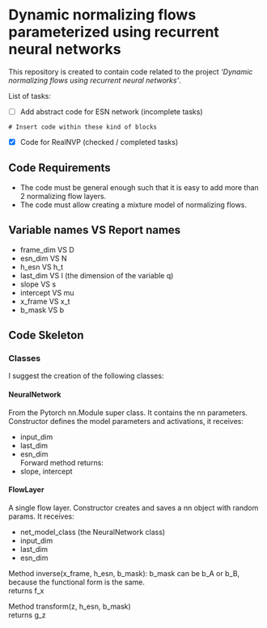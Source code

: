 # Dynamic normalizing flows parameterized using recurrent neural networks

This repository is created to contain code related to the project *'Dynamic normalizing flows using recurrent neural networks'*. 

List of tasks:
- [ ] Add abstract code for ESN network (incomplete tasks)
```
# Insert code within these kind of blocks
```
- [x] Code for RealNVP (checked / completed tasks)

## Code Requirements
- The code must be general enough such that it is easy to add more than 2 normalizing flow layers.
- The code must allow creating a mixture model of normalizing flows.

## Variable names VS Report names
- frame_dim VS D  
- esn_dim VS N  
- h_esn VS h_t  
- last_dim VS l  (the dimension of the variable q)  
- slope VS s  
- intercept VS mu
- x_frame VS x_t  
- b_mask VS b  

## Code Skeleton
### Classes
I suggest the creation of the following classes:
#### NeuralNetwork
From the Pytorch nn.Module super class. It contains the nn parameters.  
Constructor defines the model parameters and activations, it receives:  
- input_dim     
- last_dim  
- esn_dim      
Forward method returns:  
- slope, intercept

#### FlowLayer
A single flow layer.
Constructor creates and saves a nn object with random params. It receives:  
- net_model_class (the NeuralNetwork class)
- input_dim     
- last_dim  
- esn_dim      

Method inverse(x_frame, h_esn, b_mask):
b_mask can be b_A or b_B, because the functional form is the same.  
returns f_x    

Method transform(z, h_esn, b_mask)    
returns g_z


